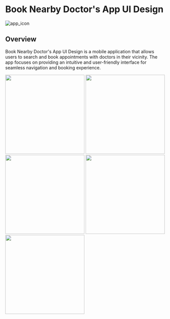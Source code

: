 # Book Nearby Doctor's App UI Design

![app_icon](https://github.com/DevPatel1109/Book-Nearby-Doctor-s-App-UI-Design/assets/96563522/c0df5331-9841-454f-93ca-b03d29f78d28)


## Overview
Book Nearby Doctor's App UI Design is a mobile application that allows users to search and book appointments with doctors in their vicinity. 
The app focuses on providing an intuitive and user-friendly interface for seamless navigation and booking experience.

<img src="https://github.com/DevPatel1109/Book-Nearby-Doctor-s-App-UI-Design/assets/96563522/2adaf723-2e7a-4b2c-821e-d58ba84c48e1" width="250">
<img src="https://github.com/DevPatel1109/Book-Nearby-Doctor-s-App-UI-Design/assets/96563522/439769b2-eaf8-4194-8688-ee1c656a2485" width="250">
<img src="https://github.com/DevPatel1109/Book-Nearby-Doctor-s-App-UI-Design/assets/96563522/cb085682-4347-4ef9-b28b-8714f4dc1e74" width="250">
<img src="https://github.com/DevPatel1109/Book-Nearby-Doctor-s-App-UI-Design/assets/96563522/1972e352-7579-451b-bbca-51045325131d" width="250">
<img src="https://github.com/DevPatel1109/Book-Nearby-Doctor-s-App-UI-Design/assets/96563522/8ba368ae-a428-47f7-8390-9094dbfc3ff8" width="250">
